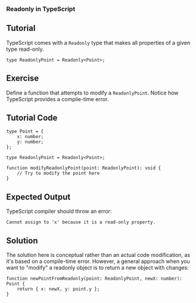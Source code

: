 ### Readonly in TypeScript

Tutorial
-------
TypeScript comes with a `Readonly` type that makes all properties of a given type read-only.

    type ReadonlyPoint = Readonly<Point>;

Exercise
-------
Define a function that attempts to modify a `ReadonlyPoint`. Notice how TypeScript provides a compile-time error.

Tutorial Code
-------
    type Point = {
        x: number;
        y: number;
    };
    
    type ReadonlyPoint = Readonly<Point>;
    
    function modifyReadonlyPoint(point: ReadonlyPoint): void {
        // Try to modify the point here
    }

Expected Output
-------
TypeScript compiler should throw an error:

    Cannot assign to 'x' because it is a read-only property.

Solution
-------
The solution here is conceptual rather than an actual code modification, as it's based on a compile-time error. However, a general approach when you want to "modify" a readonly object is to return a new object with changes:

    function newPointFromReadonly(point: ReadonlyPoint, newX: number): Point {
        return { x: newX, y: point.y };
    }
